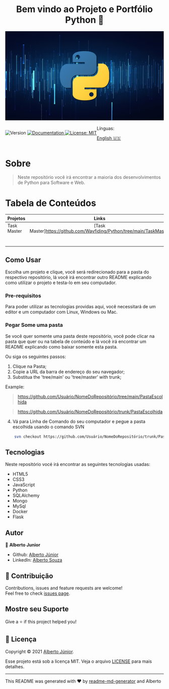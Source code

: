 <h1 align="center">Bem vindo ao Projeto e Portfólio Python 👋</h1>

![home](./resources/Logo.jpg)
<div style="display:flex" >
<div >
<p>
  <img alt="Version" src="https://img.shields.io/badge/version-1.0.1: Implementando arquivo do LEIAME e ajustando para o portugues-blue.svg?cacheSeconds=2592000" />
  <a href="On Test" target="_blank">
    <img alt="Documentation" src="https://img.shields.io/badge/documentation-yes-brightgreen.svg" />
  </a>
  <a href="<img alt=&#34;GitHub&#34; src=&#34;https://img.shields.io/github/license/wayfiding/ROCKETSEAT?color=MIT&logo=MIT&logoColor=MIT&#34;>" target="_blank">
    <img alt="License: MIT" src="https://img.shields.io/badge/License-MIT-yellow.svg" />
  </a>
  
</p>
</div>

<div>
Línguas:

[English :us:](README.md)

</div>
</div>


# Sobre
> Neste repositório você irá encontrar a maioria dos desenvolvimentos de Python para Software e Web.


# Tabela de Conteúdos

| Projetos  |     Links     | 
|:----------|:-------------:|
| Task Master |  [Task Master]https://github.com/Wayfiding/Python/tree/main/TaskMaster |
|  |       |  
|  |  |  
|  |  | 
|  |  |
|  |  |  
|  |  |
|  |  |


## Como Usar
Escolha um projeto e clique, você será redirecionado para a pasta do respectivo repositório, lá você irá encontrar outro README explicando como utilizar o projeto e testa-lo em seu computador. 



### **Pre-requisitos**
Para poder utilizar as tecnologias providas aqui, você necessitará de um editor e um computador com Linux, Windows ou Mac.



### **Pegar Some uma pasta**
Se você quer somente uma pasta deste repositório, você pode clicar na pasta que quer ou na tabela de conteúdo e lá você irá encontrar um README explicando como baixar somente esta pasta. 

Ou siga os seguintes passos:

1. Clique na Pasta;
2. Copie a URL da barra de endereço do seu navegador;
3. Substitua the 'tree/main' ou 'tree/master' with trunk;

Example:
> https://github.com/Usuário/NomeDoRepositório/tree/main/PastaEscolhida

> https://github.com/Usuário/NomeDoRepositório/trunk/PastaEscolhida

4. Vá para Linha de Comando do seu computador e pegue a pasta escolhida usando o comando SVN

```sh
    svn checkout https://github.com/Usuário/NomeDoRepositório/trunk/PastaEscolhida
```




## Tecnologias
Neste repositório vocé irá encontrar as seguintes tecnologias usadas:

- HTML5
- CSS3
- JavaScript
- Python
- SQLAlchemy
- Mongo
- MySql
- Docker
- Flask

## Autor

👤 **Alberto Junior**

* Github: [Alberto Júnior](https://github.com/wayfiding)
* LinkedIn: [Alberto Souza](https://linkedin.com/in/alberto-souza)

## 🤝 Contribuição

Contributions, issues and feature requests are welcome!<br />Feel free to check [issues page](Teste). 

## Mostre seu Suporte

Give a ⭐️ if this project helped you!

## 📝 Licença
Copyright © 2021 [Alberto Júnior](https://github.com/Wayfiding).<br />

Esse projeto está sob a licença MIT. Veja o arquivo [LICENSE](./LICENSE) para mais detalhes.

***
This README was generated with ❤️ by [readme-md-generator](https://github.com/kefranabg/readme-md-generator) and Alberto






